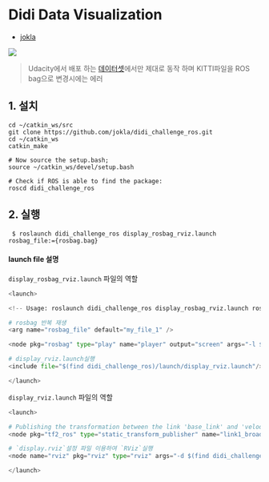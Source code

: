 # Didi Data Visualization 

- [jokla](https://github.com/jokla/didi_challenge_ros)

![](https://github.com/jokla/didi_challenge_ros/raw/master/visualization.gif)

> Udacity에서 배포 하는 [데이터셋](http://academictorrents.com/details/76352487923a31d47a6029ddebf40d9265e770b5)에서만 제대로 동작 하며 KITTI파일을 ROS bag으로 변경시에는 에러 

## 1. 설치 

```
cd ~/catkin_ws/src   
git clone https://github.com/jokla/didi_challenge_ros.git
cd ~/catkin_ws
catkin_make

# Now source the setup.bash;   
source ~/catkin_ws/devel/setup.bash

# Check if ROS is able to find the package:  
roscd didi_challenge_ros
```

## 2. 실행 

```
 $ roslaunch didi_challenge_ros display_rosbag_rviz.launch rosbag_file:={rosbag.bag}
 ```
 
#### launch file 설명
`display_rosbag_rviz.launch` 파일의 역할 

```python
<launch>

<!-- Usage: roslaunch didi_challenge_ros display_rosbag_rviz.launch rosbag_file:=/path/approach_1.bag  -->

# rosbag 반복 재생
<arg name="rosbag_file" default="my_file_1" />

<node pkg="rosbag" type="play" name="player" output="screen" args="-l $(arg rosbag_file) "/> 

# display_rviz.launch실행 
<include file="$(find didi_challenge_ros)/launch/display_rviz.launch"/>

</launch>

```

`display_rviz.launch` 파일의 역할 
  
```python
<launch>

# Publishing the transformation between the link 'base_link' and 'velodyne'    
<node pkg="tf2_ros" type="static_transform_publisher" name="link1_broadcaster" args="1.9 0 1.6 0 0 0 1 base_link velodyne" />

# `display.rviz`설정 파일 이용하여 `RViz`실행 
<node name="rviz" pkg="rviz" type="rviz" args="-d $(find didi_challenge_ros)/launch/display.rviz" />

</launch>

```

